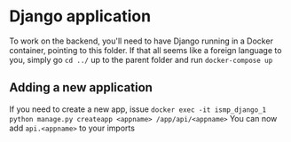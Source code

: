 # Django application

To work on the backend, you'll need to have Django running in a Docker container, pointing to this folder.  If that all seems like a foreign language to you, simply go `cd ../` up to the parent folder and run `docker-compose up`

## Adding a new application

If you need to create a new app, issue `docker exec -it ismp_django_1 python manage.py createapp <appname> /app/api/<appname>`
You can now add `api.<appname>` to your imports
